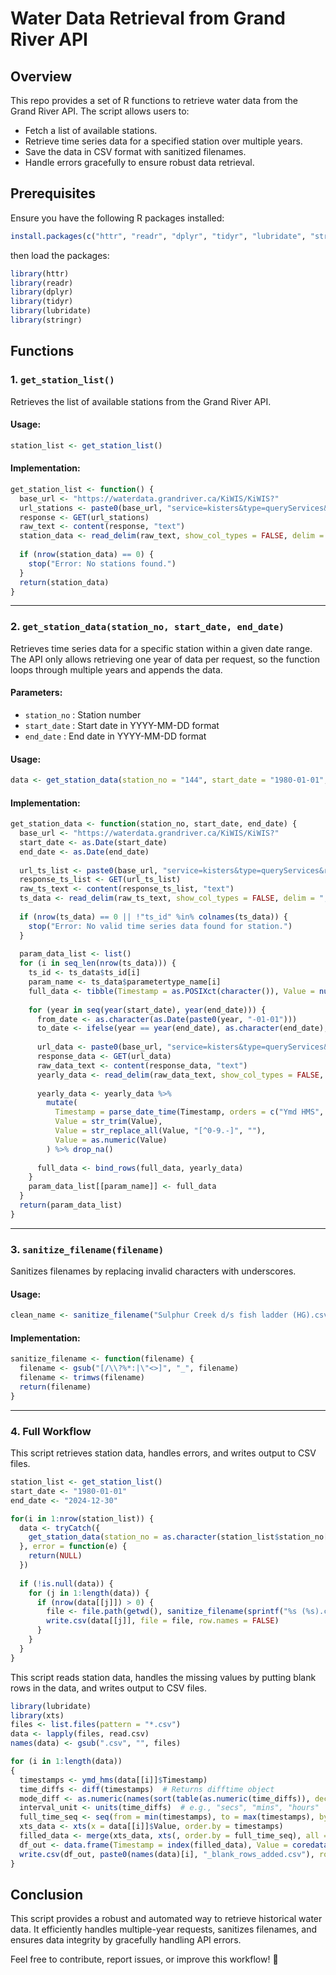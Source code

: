 # Water Data Retrieval from Grand River API

## Overview
This repo provides a set of R functions to retrieve water data from the Grand River API. The script allows users to:
- Fetch a list of available stations.
- Retrieve time series data for a specified station over multiple years.
- Save the data in CSV format with sanitized filenames.
- Handle errors gracefully to ensure robust data retrieval.

## Prerequisites
Ensure you have the following R packages installed:
```r
install.packages(c("httr", "readr", "dplyr", "tidyr", "lubridate", "stringr"))
```
then load the packages:
```r
library(httr)
library(readr)
library(dplyr)
library(tidyr)
library(lubridate)
library(stringr)
```

## Functions

### 1. `get_station_list()`
Retrieves the list of available stations from the Grand River API.

#### Usage:
```r
station_list <- get_station_list()
```

#### Implementation:
```r
get_station_list <- function() {
  base_url <- "https://waterdata.grandriver.ca/KiWIS/KiWIS?"
  url_stations <- paste0(base_url, "service=kisters&type=queryServices&request=getStationList", "&datasource=0&format=csv")
  response <- GET(url_stations)
  raw_text <- content(response, "text")
  station_data <- read_delim(raw_text, show_col_types = FALSE, delim = ";")
  
  if (nrow(station_data) == 0) {
    stop("Error: No stations found.")
  }
  return(station_data)
}
```

---
### 2. `get_station_data(station_no, start_date, end_date)`
Retrieves time series data for a specific station within a given date range.
The API only allows retrieving one year of data per request, so the function loops through multiple years and appends the data.

#### Parameters:
- `station_no` : Station number
- `start_date` : Start date in YYYY-MM-DD format
- `end_date` : End date in YYYY-MM-DD format

#### Usage:
```r
data <- get_station_data(station_no = "144", start_date = "1980-01-01", end_date = "2024-12-30")
```

#### Implementation:
```r
get_station_data <- function(station_no, start_date, end_date) {
  base_url <- "https://waterdata.grandriver.ca/KiWIS/KiWIS?"
  start_date <- as.Date(start_date)
  end_date <- as.Date(end_date)
  
  url_ts_list <- paste0(base_url, "service=kisters&type=queryServices&request=getTimeseriesList", "&datasource=0&format=csv&station_no=", station_no)
  response_ts_list <- GET(url_ts_list)
  raw_ts_text <- content(response_ts_list, "text")
  ts_data <- read_delim(raw_ts_text, show_col_types = FALSE, delim = ";")
  
  if (nrow(ts_data) == 0 || !"ts_id" %in% colnames(ts_data)) {
    stop("Error: No valid time series data found for station.")
  }
  
  param_data_list <- list()
  for (i in seq_len(nrow(ts_data))) {
    ts_id <- ts_data$ts_id[i]
    param_name <- ts_data$parametertype_name[i]
    full_data <- tibble(Timestamp = as.POSIXct(character()), Value = numeric())
    
    for (year in seq(year(start_date), year(end_date))) {
      from_date <- as.character(as.Date(paste0(year, "-01-01")))
      to_date <- ifelse(year == year(end_date), as.character(end_date), as.character(as.Date(paste0(year, "-12-31"))))
      
      url_data <- paste0(base_url, "service=kisters&type=queryServices&request=getTimeseriesValues", "&datasource=0&format=csv", "&ts_id=", ts_id, "&from=", from_date, "&to=", to_date)
      response_data <- GET(url_data)
      raw_data_text <- content(response_data, "text")
      yearly_data <- read_delim(raw_data_text, show_col_types = FALSE, delim = ";", skip = 2, col_names = c("Timestamp", "Value"))
      
      yearly_data <- yearly_data %>%
        mutate(
          Timestamp = parse_date_time(Timestamp, orders = c("Ymd HMS", "Ymd_HMS", "Y-m-d H:M:S"), quiet = TRUE),
          Value = str_trim(Value),
          Value = str_replace_all(Value, "[^0-9.-]", ""),
          Value = as.numeric(Value)
        ) %>% drop_na()
      
      full_data <- bind_rows(full_data, yearly_data)
    }
    param_data_list[[param_name]] <- full_data
  }
  return(param_data_list)
}
```

---
### 3. `sanitize_filename(filename)`
Sanitizes filenames by replacing invalid characters with underscores.

#### Usage:
```r
clean_name <- sanitize_filename("Sulphur Creek d/s fish ladder (HG).csv")
```

#### Implementation:
```r
sanitize_filename <- function(filename) {
  filename <- gsub("[/\\?%*:|\"<>]", "_", filename)
  filename <- trimws(filename)  
  return(filename)
}
```

---
### 4. Full Workflow
This script retrieves station data, handles errors, and writes output to CSV files.

```r
station_list <- get_station_list()
start_date <- "1980-01-01"
end_date <- "2024-12-30"

for(i in 1:nrow(station_list)) {
  data <- tryCatch({
    get_station_data(station_no = as.character(station_list$station_no[i]), start_date = start_date, end_date = end_date)
  }, error = function(e) {
    return(NULL)
  })
  
  if (!is.null(data)) {
    for (j in 1:length(data)) {
      if (nrow(data[[j]]) > 0) {
        file <- file.path(getwd(), sanitize_filename(sprintf("%s (%s).csv", station_list$station_name[i], names(data)[j])))
        write.csv(data[[j]], file = file, row.names = FALSE)
      }
    }
  }
}
```

This script reads station data, handles the missing values by putting blank rows in the data, and writes output to CSV files.

```r
library(lubridate)
library(xts)
files <- list.files(pattern = "*.csv")
data <- lapply(files, read.csv)
names(data) <- gsub(".csv", "", files)

for (i in 1:length(data))
{
  timestamps <- ymd_hms(data[[i]]$Timestamp)
  time_diffs <- diff(timestamps)  # Returns difftime object
  mode_diff <- as.numeric(names(sort(table(as.numeric(time_diffs)), decreasing = TRUE)[1]))  # Find mode
  interval_unit <- units(time_diffs)  # e.g., "secs", "mins", "hours"
  full_time_seq <- seq(from = min(timestamps), to = max(timestamps), by = paste(mode_diff, interval_unit))
  xts_data <- xts(x = data[[i]]$Value, order.by = timestamps)
  filled_data <- merge(xts_data, xts(, order.by = full_time_seq), all = TRUE)
  df_out <- data.frame(Timestamp = index(filled_data), Value = coredata(filled_data))
  write.csv(df_out, paste0(names(data)[i], "_blank_rows_added.csv"), row.names = FALSE)
}
```

## Conclusion
This script provides a robust and automated way to retrieve historical water data. It efficiently handles multiple-year requests, sanitizes filenames, and ensures data integrity by gracefully handling API errors.

Feel free to contribute, report issues, or improve this workflow! 🚀

